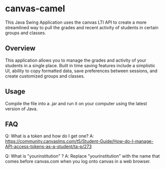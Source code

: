 # canvas-camel
This Java Swing Application uses the canvas LTI API to create a more streamlined way to pull the grades and recent activity of students in certain groups and classes.

## Overview
This application allows you to manage the grades and activity of your students in a single place. Built in time saving features include a simplistic UI, ability to copy formatted data, save preferences between sessions, and create customized groups and classes.

## Usage 
Compile the file into a .jar and run it on your computer using the latest version of Java.


## FAQ
 Q:  What is a token and how do I get one?
 A:  https://community.canvaslms.com/t5/Student-Guide/How-do-I-manage-API-access-tokens-as-a-student/ta-p/273
  
 Q: What is "yourinstitution" ? 
 A: Replace "yourinstitution" with the name that comes before canvas.com when you log onto canvas in a web browser.
  
